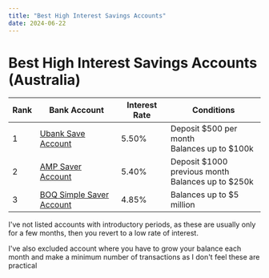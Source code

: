 ```yaml
---
title: "Best High Interest Savings Accounts"
date: 2024-06-22
---
```



# Best High Interest Savings Accounts (Australia)

| Rank | Bank Account                                                                 | Interest Rate | Conditions                                              |
|------|------------------------------------------------------------------------------|---------------|---------------------------------------------------------|
| 1    | [Ubank Save Account](https://www.ubank.com)                                  | 5.50%         | Deposit $500 per month <br/> Balances up to $100k       |
| 2    | [AMP Saver Account](https://www.amp.com.au/banking/info/p/amp-saver-account) | 5.40%         | Deposit $1000 previous month <br/> Balances up to $250k |
| 3    | [BOQ Simple Saver Account](https://www.boq.com.au/personal/banking/savings-and-term-deposits/simple-saver) | 4.85%         | Balances up to $5 million                               |


I've not listed accounts with introductory periods, as these are usually only for a few months, then you revert to a low rate of interest.

I've also excluded account where you have to grow your balance each month and make a minimum number of transactions as I don't feel these are practical

